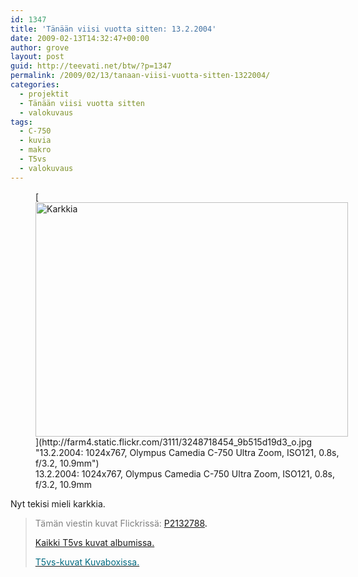 ```yaml
---
id: 1347
title: 'Tänään viisi vuotta sitten: 13.2.2004'
date: 2009-02-13T14:32:47+00:00
author: grove
layout: post
guid: http://teevati.net/btw/?p=1347
permalink: /2009/02/13/tanaan-viisi-vuotta-sitten-1322004/
categories:
  - projektit
  - Tänään viisi vuotta sitten
  - valokuvaus
tags:
  - C-750
  - kuvia
  - makro
  - T5vs
  - valokuvaus
---
```

<figure style="width: 500px" class="wp-caption aligncenter">[<img class="                " title="Karkkia" src="http://farm4.static.flickr.com/3111/3248718454_630afb87bc.jpg" alt="Karkkia" width="500" height="375" />](http://farm4.static.flickr.com/3111/3248718454_9b515d19d3_o.jpg "13.2.2004: 1024x767, Olympus Camedia C-750 Ultra Zoom, ISO121, 0.8s, f/3.2, 10.9mm")<figcaption class="wp-caption-text">13.2.2004: 1024x767, Olympus Camedia C-750 Ultra Zoom, ISO121, 0.8s, f/3.2, 10.9mm</figcaption></figure> 

Nyt tekisi mieli karkkia.

> <span style="color: #808080;">Tämän viestin kuvat Flickrissä:</span> <span style="color: #006a80;"><span style="color: #000000;"><span style="color: #006a80;"><span style="color: #000000;"><span style="color: #006a80;"><span style="color: #000000;"><span style="color: #006a80;"><span style="color: #000000;"><a title="P213788 on Flickr" href="http://www.flickr.com/photos/teevati/3248718454">P2132788</a>.</span></span></span></span></span></span></span></span>
> 
> [Kaikki T5vs kuvat albumissa.](/btw/flickr/album/72157607994204386/t5vs-all.html "BTW · T5vs-all")
> 
> [<span style="color: #006a80;">T5vs-kuvat Kuvaboxissa.</span>](http://www.kuvaboxi.fi/julkinen/29poj+taavetti-btw-t5vs.html "Kuvaboxi - BTW: T5vs (Taavetti)")